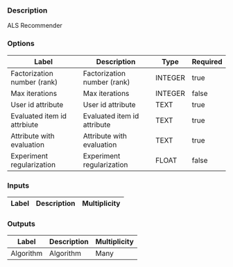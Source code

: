 ###  Description
ALS Recommender
###  Options
| Label | Description | Type | Required |
|---|---|---|---|
| Factorization number (rank) | Factorization number (rank) | INTEGER | true |
| Max iterations | Max iterations | INTEGER | false |
| User id attribute | User id attribute | TEXT | true |
| Evaluated item id attrbiute | Evaluated item id attribute | TEXT | true |
| Attribute with evaluation | Attribute with evaluation | TEXT | true |
| Experiment regularization | Experiment regularization | FLOAT | false |
###  Inputs
| Label | Description | Multiplicity |
|---|---|---|
###  Outputs
| Label | Description | Multiplicity |
|---|---|---|
| Algorithm | Algorithm | Many |
